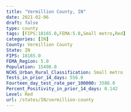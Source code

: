 ```yaml
---
title: "Vermillion County, IN"
date: 2021-02-06
draft: false
type: county
tags: [FIPS:18165.0,FEMA:5.0,Small metro,Red]
categories: [IN]
County: Vermillion County
State: IN
FIPS: 18165.0
FEMA_Region: 5.0
Population: 15498.0
NCHS_Urban_Rural_Classification: Small metro
Tests_in_prior_14_days: 556.0
Fourteen_day_test_rate_per_100000: 3588.0
Percent_Positivity_in_prior_14_days: 0.142
Level: Red
url: /states/IN/vermillion-county
---
```




